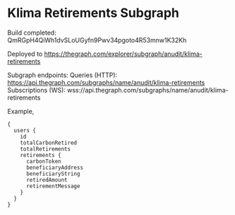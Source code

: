 # Klima Retirements Subgraph

Build completed: QmRGpH4QiWh1dvSLoUGyfn9Pwv34pgoto4R53mnw1K32Kh

Deployed to https://thegraph.com/explorer/subgraph/anudit/klima-retirements

Subgraph endpoints:
Queries (HTTP):     https://api.thegraph.com/subgraphs/name/anudit/klima-retirements
Subscriptions (WS): wss://api.thegraph.com/subgraphs/name/anudit/klima-retirements

Example,
```gql
{
  users {
    id
    totalCarbonRetired
    totalRetirements
    retirements {
      carbonToken
      beneficiaryAddress
      beneficiaryString
      retiredAmount
      retirementMessage
    }
  }
}

```
